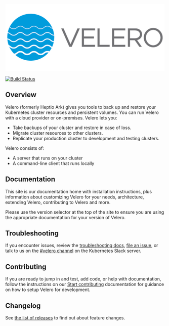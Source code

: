 ![100]

[![Build Status][1]][2]

## Overview

Velero (formerly Heptio Ark) gives you tools to back up and restore your Kubernetes cluster resources and persistent volumes. You can run Velero with a cloud provider or on-premises. Velero lets you:

* Take backups of your cluster and restore in case of loss.
* Migrate cluster resources to other clusters.
* Replicate your production cluster to development and testing clusters.

Velero consists of:

* A server that runs on your cluster
* A command-line client that runs locally

## Documentation

This site is our documentation home with installation instructions, plus information about customizing Velero for your needs, architecture, extending Velero, contributing to Velero and more.

Please use the version selector at the top of the site to ensure you are using the appropriate documentation for your version of Velero.

## Troubleshooting

If you encounter issues, review the [troubleshooting docs][30], [file an issue][4], or talk to us on the [#velero channel][25] on the Kubernetes Slack server.

## Contributing

If you are ready to jump in and test, add code, or help with documentation, follow the instructions on our [Start contributing](https://velero.io/docs/master/start-contributing/) documentation for guidance on how to setup Velero for development.

## Changelog

See [the list of releases][6] to find out about feature changes.

[1]: https://travis-ci.org/vmware-tanzu/velero.svg?branch=master
[2]: https://travis-ci.org/vmware-tanzu/velero

[4]: https://github.com/vmware-tanzu/velero/issues
[6]: https://github.com/vmware-tanzu/velero/releases

[9]: https://kubernetes.io/docs/setup/
[10]: https://kubernetes.io/docs/tasks/tools/install-kubectl/#install-with-homebrew-on-macos
[11]: https://kubernetes.io/docs/tasks/tools/install-kubectl/#tabset-1
[12]: https://github.com/kubernetes/kubernetes/blob/master/cluster/addons/dns/README.md
[14]: https://github.com/kubernetes/kubernetes
[24]: https://groups.google.com/forum/#!forum/projectvelero
[25]: https://kubernetes.slack.com/messages/velero

[30]: troubleshooting.md

[100]: img/velero.png
